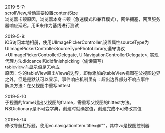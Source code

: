 2019-5-7:<br>
scrollView,滑动需要设置contentSize<br>
浏览器卡顿原因，浏览器本身卡顿（急速模式和兼容模式），网络拥塞，网页服务器响应延迟。用IE来作为基线进行测试<br>
<br>
2019-5-9:<br>
iOS访问本地相册，使用UIImagePickerController,设置属性sourceType为UIImagePickerControllerSourceTypePhotoLibrary,遵守协议<UIImagePickerControllerDelegate, UINavigationControllerDelegate>, 实现代理方法didcancel和didfinishpicking（偷懒简写）<br>
tableview有显示但是无响应<br>
原因：你的tableView超出View的边界，即你添加的tableView视图在父视图边界之外，但是是默认可以显示。事件响应机制里有：超出边界部分不响应事件<br>
解决方法：在父视图中重写hittest<br>
<br>
2019-5-10<br>
子视图的frame超出父视图的frame，需重写父视图的hittest方法。<br>
NSDictionary是不可变字典，创建时就确定值，创建完成不可修改其值<br>
<br>
2019-5-14<br>
修改导航栏标题，使用vc.navigationItem.title=@""，其中vc是视图控制器<br>

